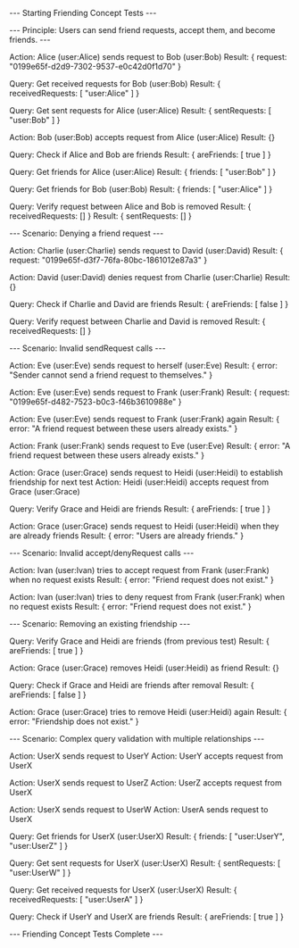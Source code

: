 
--- Starting Friending Concept Tests ---

--- Principle: Users can send friend requests, accept them, and become friends. ---

Action: Alice (user:Alice) sends request to Bob (user:Bob)
Result: { request: "0199e65f-d2d9-7302-9537-e0c42d0f1d70" }

Query: Get received requests for Bob (user:Bob)
Result: { receivedRequests: [ "user:Alice" ] }

Query: Get sent requests for Alice (user:Alice)
Result: { sentRequests: [ "user:Bob" ] }

Action: Bob (user:Bob) accepts request from Alice (user:Alice)
Result: {}

Query: Check if Alice and Bob are friends
Result: { areFriends: [ true ] }

Query: Get friends for Alice (user:Alice)
Result: { friends: [ "user:Bob" ] }

Query: Get friends for Bob (user:Bob)
Result: { friends: [ "user:Alice" ] }

Query: Verify request between Alice and Bob is removed
Result: { receivedRequests: [] }
Result: { sentRequests: [] }

--- Scenario: Denying a friend request ---

Action: Charlie (user:Charlie) sends request to David (user:David)
Result: { request: "0199e65f-d3f7-76fa-80bc-1861012e87a3" }

Action: David (user:David) denies request from Charlie (user:Charlie)
Result: {}

Query: Check if Charlie and David are friends
Result: { areFriends: [ false ] }

Query: Verify request between Charlie and David is removed
Result: { receivedRequests: [] }

--- Scenario: Invalid sendRequest calls ---

Action: Eve (user:Eve) sends request to herself (user:Eve)
Result: { error: "Sender cannot send a friend request to themselves." }

Action: Eve (user:Eve) sends request to Frank (user:Frank)
Result: { request: "0199e65f-d482-7523-b0c3-f46b3610988e" }

Action: Eve (user:Eve) sends request to Frank (user:Frank) again
Result: { error: "A friend request between these users already exists." }

Action: Frank (user:Frank) sends request to Eve (user:Eve)
Result: { error: "A friend request between these users already exists." }

Action: Grace (user:Grace) sends request to Heidi (user:Heidi) to establish friendship for next test
Action: Heidi (user:Heidi) accepts request from Grace (user:Grace)

Query: Verify Grace and Heidi are friends
Result: { areFriends: [ true ] }

Action: Grace (user:Grace) sends request to Heidi (user:Heidi) when they are already friends
Result: { error: "Users are already friends." }

--- Scenario: Invalid accept/denyRequest calls ---

Action: Ivan (user:Ivan) tries to accept request from Frank (user:Frank) when no request exists
Result: { error: "Friend request does not exist." }

Action: Ivan (user:Ivan) tries to deny request from Frank (user:Frank) when no request exists
Result: { error: "Friend request does not exist." }

--- Scenario: Removing an existing friendship ---

Query: Verify Grace and Heidi are friends (from previous test)
Result: { areFriends: [ true ] }

Action: Grace (user:Grace) removes Heidi (user:Heidi) as friend
Result: {}

Query: Check if Grace and Heidi are friends after removal
Result: { areFriends: [ false ] }

Action: Grace (user:Grace) tries to remove Heidi (user:Heidi) again
Result: { error: "Friendship does not exist." }

--- Scenario: Complex query validation with multiple relationships ---

Action: UserX sends request to UserY
Action: UserY accepts request from UserX

Action: UserX sends request to UserZ
Action: UserZ accepts request from UserX

Action: UserX sends request to UserW
Action: UserA sends request to UserX

Query: Get friends for UserX (user:UserX)
Result: { friends: [ "user:UserY", "user:UserZ" ] }

Query: Get sent requests for UserX (user:UserX)
Result: { sentRequests: [ "user:UserW" ] }

Query: Get received requests for UserX (user:UserX)
Result: { receivedRequests: [ "user:UserA" ] }

Query: Check if UserY and UserX are friends
Result: { areFriends: [ true ] }

--- Friending Concept Tests Complete ---
